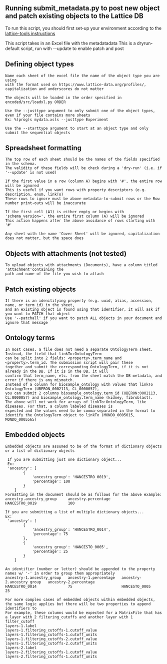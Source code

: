 Running submit_metadata.py to post new object and patch existing objects to the Lattice DB
---------------- 
To run this script, you should first set-up your environment according to the [lattice-tools instructions](../README.md)

This script takes in an Excel file with the metadatadata
This is a dryrun-default script, run with --update to enable patch and post

Defining object types
---------------- 
	Name each sheet of the excel file the name of the object type you are using
	with the format used on https://www.lattice-data.org/profiles/,
	capitalization and underscores do not matter

	The objects will be loaded in the order specified in encoded/src/loadxl.py ORDER

	Use the --justtype argument to only submit one of the object types, even if your file contains more sheets
	Ex: %(prog)s mydata.xsls --justtype Experiment

	Use the --starttype argument to start at an object type and only submit the sequential objects

Spreadsheet formatting
---------------- 
	The top row of each sheet should be the names of the fields specified in the schema.
	The validity of these fields will be check during a 'dry-run' (i.e. if '--update' is not used)

	If the first value in a row (column A) begins with '#', the entire row will be ignored
	This is useful if you want rows with property descriptors (e.g. description, enum, linkTo)
	These rows to ignore must be above metadata-to-submit rows or the Row number print-outs will be inaccurate

	If the first cell (A1) is either empty or begins with 'schema_version=', the entire first column (A) will be ignored
	This action happens after the above avoidance of rows starting with '#'

	Any sheet with the name 'Cover Sheet' will be ignored, capitalization does not matter, but the space does

Objects with attachments (not tested)
---------------- 
	To upload objects with attachments (Documents), have a column titled 'attachment'containing the
	path and name of the file you wish to attach

Patch existing objects
---------------- 
	If there is an idenitifying property (e.g. uuid, alias, accession, name, or term_id) in the sheet,
	and an existing object is found using that identifier, it will ask if you want to PATCH that object
	Use '--patchall' if you want to patch ALL objects in your document and ignore that message

Ontology terms
---------------- 
	In most cases, a file does not need a separate OntologyTerm sheet. Instead, the field that linkTo:OntologyTerm
	can be split into 2 fields: <property>.term_name and <property>.term_id. The submission script will pair these
	together and submit the corresponding OntologyTerm, if it is not already in the DB. If it is in the DB, it will
	confirm that term_name, etc. from the sheet match the DB metadata, and error if there is any mismatch.
	Instead of a column for biosample_ontology with values that linkTo OntologyTerm (UBERON_0002113, CL_0000057),
	you can submit 2 columns biosample_ontology.term_id (UBERON:0002113, CL:0000057) and biosample_ontology.term_name (kidney, fibroblast).
	The above will not work for arrays of linkTo:OntologyTerm, like diseases. For that, a column labeled diseases is
	expected and the values need to be comma-separated in the format to identify the OntologyTerm object to linkTo (MONDO_0005015, MONDO_0005565)

Embedded objects
---------------- 
	Embedded objects are assumed to be of the format of dictionary objects or a list of dictionary objects

	 If you are submitting just one dictionary object...
	 Ex:
	 'ancestry': [
			{
				'ancestry_group': 'HANCESTRO_0019',
				'percentage': 100
			}
		]
	Formatting in the document should be as follows for the above example:
	ancestry.ancestry_group		ancestry.percentage
	HANCESTRO_0019				100

	If you are submitting a list of multiple dictionary objects...
	Ex:
	 'ancestry': [
			{
				'ancestry_group': 'HANCESTRO_0014',
				'percentage': 75
			},
			{
				'ancestry_group': 'HANCESTO_0005',
				'percentage': 25
			}
		]

	An identifier (number or letter) should be appended to the property names w/ '-' in order to group them appropriately
	ancestry-1.ancestry_group	ancestry-1.percentage	ancestry-2.ancestry_group	ancestry-2.percentage
	HANCESTRO_0014				75						HANCESTO_0005				25

	For more complex cases of embedded objects within embedded objects, the same logic applies but there will be two properties to append identifiers to
	For example, these columns would be expected for a MatrixFile that has a layer with 2 filtering_cutoffs and another layer with 1 filter_cutoff
	layers-1.label
	layers-1.filtering_cutoffs-1.cutoff_value
	layers-1.filtering_cutoffs-1.cutoff_units
	layers-1.filtering_cutoffs-2.cutoff_value
	layers-1.filtering_cutoffs-2.cutoff_units
	layers-2.label
	layers-2.filtering_cutoffs-1.cutoff_value
	layers-2.filtering_cutoffs-1.cutoff_units
